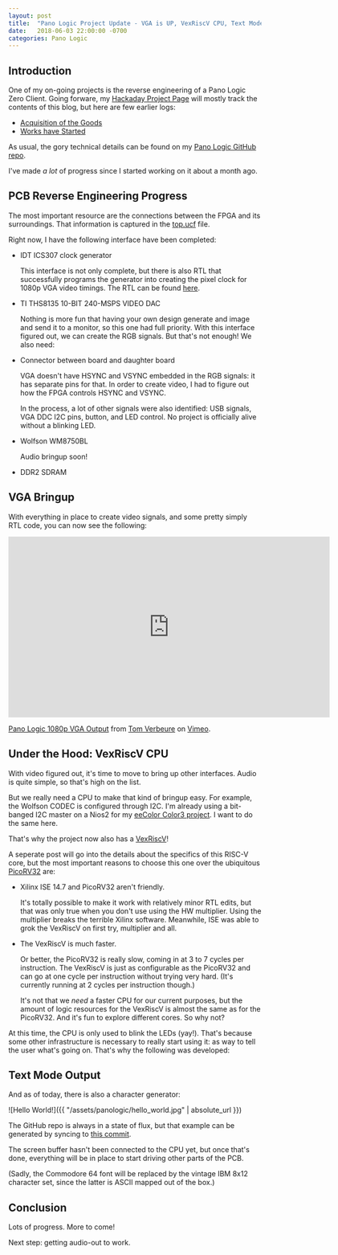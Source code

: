 ```yaml
---
layout: post
title:  "Pano Logic Project Update - VGA is UP, VexRiscV CPU, Text Mode"
date:   2018-06-03 22:00:00 -0700
categories: Pano Logic
---
```


Introduction
------------

One of my on-going projects is the reverse engineering of a Pano Logic Zero Client. 
Going forware, my [Hackaday Project Page](https://hackaday.io/project/136227-pano-logic-zero-client-g1) will mostly
track the contents of this blog, but here are few earlier logs:

* [Acquisition of the Goods](https://hackaday.io/project/136227-pano-logic-zero-client-g1/log/144009-acquisition-of-the-goods)
* [Works have Started](https://hackaday.io/project/136227-pano-logic-zero-client-g1/log/146078-works-have-started)

As usual, the gory technical details can be found on my [Pano Logic GitHub repo](https://github.com/tomverbeure/panologic).

I've made *a lot* of progress since I started working on it about a month ago.

PCB Reverse Engineering Progress
--------------------------------

The most important resource are the connections between the FPGA and its surroundings. That information is captured
in the [top.ucf](https://github.com/tomverbeure/panologic/blob/master/shared/top.ucf) file.

Right now, I have the following interface have been completed:

* IDT ICS307 clock generator

    This interface is not only complete, but there is also RTL that successfully programs the generator into creating
    the pixel clock for 1080p VGA video timings. The RTL can be found [here](https://github.com/tomverbeure/panologic/blob/d0000673ed974a06547cc7733052c7b5367c0027/bringup/rtl/top.v#L235-L261).

* TI THS8135 10-BIT 240-MSPS VIDEO DAC

    Nothing is more fun that having your own design generate and image and send it to a monitor, so this one had full priority. With this
    interface figured out, we can create the RGB signals. But that's not enough! We also need:

* Connector between board and daughter board

    VGA doesn't have HSYNC and VSYNC embedded in the RGB signals: it has separate pins for that. In order to create video, I 
    had to figure out how the FPGA controls HSYNC and VSYNC. 

    In the process, a lot of other signals were also identified: USB signals, VGA DDC I2C pins, button, and LED control. No
    project is officially alive without a blinking LED. 

* Wolfson WM8750BL

    Audio bringup soon!

* DDR2 SDRAM

VGA Bringup
-----------

With everything in place to create video signals, and some pretty simply RTL code, you can now see the following:

<iframe src="https://player.vimeo.com/video/269570765" width="640" height="360" frameborder="0" webkitallowfullscreen mozallowfullscreen allowfullscreen></iframe>
<p><a href="https://vimeo.com/269570765">Pano Logic 1080p VGA Output</a> from <a href="https://vimeo.com/user84042268">Tom Verbeure</a> on <a href="https://vimeo.com">Vimeo</a>.</p>


Under the Hood: VexRiscV CPU
----------------------------

With video figured out, it's time to move to bring up other interfaces. Audio is quite simple, so that's high on the list.

But we really need a CPU to make that kind of bringup easy. For example, the Wolfson CODEC is configured through I2C. I'm already using
a bit-banged I2C master on a Nios2 for my [eeColor Color3 project](https://hackaday.io/project/122480-eecolor-color3). I want to do the 
same here.

That's why the project now also has a [VexRiscV](https://github.com/SpinalHDL/VexRiscv)!

A seperate post will go into the details about the specifics of this RISC-V core, but the most important reasons to choose this one over the
ubiquitous [PicoRV32](https://github.com/cliffordwolf/picorv32) are:

* Xilinx ISE 14.7 and PicoRV32 aren't friendly.

    It's totally possible to make it work with relatively minor RTL edits, but that was only true when you don't use using the HW multiplier.
    Using the multiplier breaks the terrible Xilinx software. Meanwhile, ISE was able to grok the VexRiscV on first try, multiplier and all.

* The VexRiscV is much faster.

    Or better, the PicoRV32 is really slow, coming in at 3 to 7 cycles per instruction. The VexRiscV is just as configurable as the PicoRV32 and
    can go at one cycle per instruction without trying very hard. (It's currently running at 2 cycles per instruction though.)

    It's not that we *need* a faster CPU for our current purposes, but the amount of logic resources for the VexRiscV is almost the same as for the PicoRV32. 
    And it's fun to explore different cores. So why not?

At this time, the CPU is only used to blink the LEDs (yay!). That's because some other infrastructure is necessary to really start using it: as way
to tell the user what's going on. That's why the following was developed:

Text Mode Output
----------------

And as of today, there is also a character generator:

![Hello World!]({{ "/assets/panologic/hello_world.jpg" | absolute_url }})

The GitHub repo is always in a state of flux, but that example can be generated by syncing to [this commit](https://github.com/tomverbeure/panologic/tree/9623e76faa0be999053b9bdbe4ac0d772e0d73a5).

The screen buffer hasn't been connected to the CPU yet, but once that's done, everything will be in place to start driving other parts of the PCB.

(Sadly, the Commodore 64 font will be replaced by the vintage IBM 8x12 character set, since the latter is ASCII mapped out of the box.)

Conclusion
----------

Lots of progress. More to come!

Next step: getting audio-out to work.

